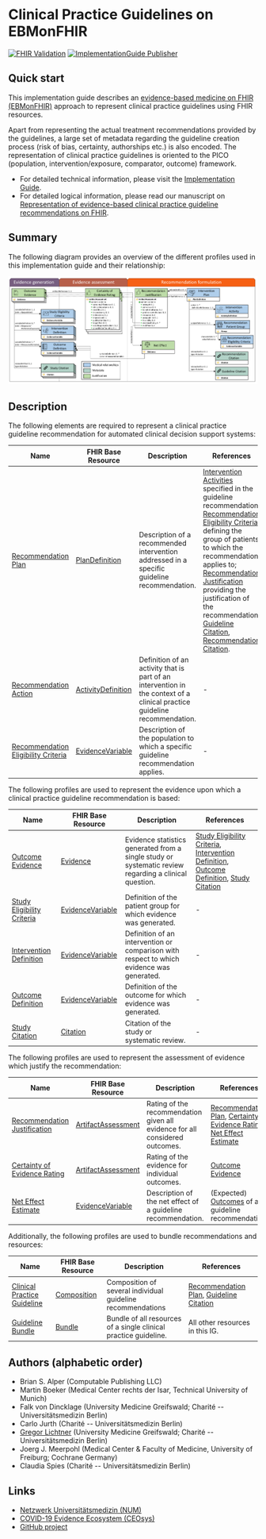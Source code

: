 
# Clinical Practice Guidelines on EBMonFHIR

[![FHIR Validation](https://github.com/CEOsys/cpg-on-ebm-on-fhir/actions/workflows/fhir-validate.yml/badge.svg)](https://github.com/CEOsys/cpg-on-ebm-on-fhir/actions/workflows/fhir-validate.yml)
[![ImplementationGuide Publisher](https://github.com/CEOsys/cpg-on-ebm-on-fhir/actions/workflows/ig-publish.yml/badge.svg)](https://github.com/CEOsys/cpg-on-ebm-on-fhir/actions/workflows/ig-publish.yml)

## Quick start
This implementation guide describes an [evidence-based medicine on FHIR (EBMonFHIR)][EMBonFHIR] approach to represent clinical practice guidelines using FHIR resources.

Apart from representing the actual treatment recommendations provided by the guidelines, a large set of metadata regarding the guideline creation process (risk of bias, certainty, authorships etc.) is also encoded.
The representation of clinical practice guidelines is oriented to the PICO (population, intervention/exposure, comparator, outcome) framework.

* For detailed technical information, please visit the [Implementation Guide](https://ceosys.github.io/cpg-on-ebm-on-fhir/).
* For detailed logical information, please read our manuscript on [Representation of evidence-based clinical practice guideline recommendations on FHIR](https://doi.org/10.1101/2022.05.16.22275120).

## Summary

The following diagram provides an overview of the different profiles used in this implementation guide and their relationship:

![FHIR structure overview](https://github.com/CEOsys/cpg-on-ebm-on-fhir/raw/main/input/images/fhir-structure-overview.png)

## Description
The following elements are required to represent a clinical practice guideline recommendation for automated clinical decision support systems:

| Name | FHIR Base Resource | Description | References |
| ---- | ------------- | ----------- | ---------- |
| [Recommendation Plan][Recommendation Plan] | [PlanDefinition](https://build.fhir.org/plandefinition.html) | Description of a recommended intervention addressed in a specific guideline recommendation. | [Intervention Activities][Recommendation Action] specified in the guideline recommendation; [Recommendation Eligibility Criteria][Recommendation Eligibility Criteria] defining the group of patients to which the recommendation applies to; [Recommendation Justification][Recommendation Justification] providing the justification of the recommendation; [Guideline Citation][Guideline Citation], [Recommendation Citation][Recommendation Citation]. |
| [Recommendation Action][Recommendation Action] | [ActivityDefinition](https://build.fhir.org/activitydefinition.html) | Definition of an activity that is part of an intervention in the context of a clinical practice guideline recommendation. | - |
| [Recommendation Eligibility Criteria][Recommendation Eligibility Criteria] | [EvidenceVariable](https://build.fhir.org/evidencevariable.html) | Description of the population to which a specific guideline recommendation applies. | - |

The following profiles are used to represent the evidence upon which a clinical practice guideline recommendation is based:

| Name | FHIR Base Resource | Description | References |
| ---- | ------------- | ----------- | ---------- |
| [Outcome Evidence][Outcome Evidence] | [Evidence](https://build.fhir.org/evidence.html) | Evidence statistics generated from a single study or systematic review regarding a clinical question. | [Study Eligibility Criteria][Study Eligibility Criteria], [Intervention Definition][Intervention Definition], [Outcome Definition][Outcome Definition], [Study Citation][Study Citation] |
| [Study Eligibility Criteria][Study Eligibility Criteria] | [EvidenceVariable](https://build.fhir.org/evidencevariable.html) | Definition of the patient group for which evidence was generated. | - |
| [Intervention Definition][Intervention Definition] | [EvidenceVariable](https://build.fhir.org/evidencevariable.html) | Definition of an intervention or comparison with respect to which evidence was generated. | - |
| [Outcome Definition][Outcome Definition] | [EvidenceVariable](https://build.fhir.org/evidencevariable.html) | Definition of the outcome for which evidence was generated. | - |
| [Study Citation][Study Citation] | [Citation](https://build.fhir.org/citation.html) | Citation of the study or systematic review. | - |

The following profiles are used to represent the assessment of evidence which justify the recommendation:

| Name | FHIR Base Resource | Description | References |
| ---- | ------------- | ----------- | ---------- |
| [Recommendation Justification][Recommendation Justification] | [ArtifactAssessment](https://build.fhir.org/artifactassessment.html) | Rating of the recommendation given all evidence for all considered outcomes. | [Recommendation Plan][Recommendation Plan], [Certainty of Evidence Rating][Certainty of Evidence Rating], [Net Effect Estimate][Net Effect Estimate] |
| [Certainty of Evidence Rating][Certainty of Evidence Rating] | [ArtifactAssessment](https://build.fhir.org/artifactassessment.html) | Rating of the evidence for individual outcomes. | [Outcome Evidence][Outcome Evidence] |
| [Net Effect Estimate][Net Effect Estimate] | [EvidenceVariable](https://build.fhir.org/evidencevariable.html) | Description of the net effect of a guideline recommendation. | (Expected) [Outcomes][Outcome Definition] of a guideline recommendation. |

Additionally, the following profiles are used to bundle recommendations and resources:

| Name | FHIR Base Resource | Description | References |
| ---- | ------------- | ----------- | ---------- |
| [Clinical Practice Guideline][Clinical Practice Guideline] | [Composition](https://build.fhir.org/composition.html) | Composition of several individual guideline recommendations | [Recommendation Plan][Recommendation Plan], [Guideline Citation][Guideline Citation] |
| [Guideline Bundle][Guideline Bundle] | [Bundle](https://build.fhir.org/bundle.html) | Bundle of all resources of a single clinical practice guideline. | All other resources in this IG. |

## Authors (alphabetic order)
* Brian S. Alper (Computable Publishing LLC)
* Martin Boeker (Medical Center rechts der Isar, Technical University of Munich)
* Falk von Dincklage (University Medicine Greifswald; Charité -- Universitätsmedizin Berlin)
* Carlo Jurth (Charité -- Universitätsmedizin Berlin)
* [Gregor Lichtner](https://github.com/glichtner) (University Medicine Greifswald; Charité -- Universitätsmedizin Berlin)
* Joerg J. Meerpohl (Medical Center & Faculty of Medicine, University of Freiburg; Cochrane Germany)
* Claudia Spies (Charité -- Universitätsmedizin Berlin)

## Links
* [Netzwerk Universitätsmedizin (NUM)][NUM]
* [COVID-19 Evidence Ecosystem (CEOsys)][CEOSYS]
* [GitHub project](https://github.com/CEOsys/cpg-on-ebm-on-fhir)



[Certainty of Evidence Rating]: https://ceosys.github.io/cpg-on-ebm-on-fhir/StructureDefinition-certainty-of-evidence-rating.html
[Eligibility Criteria]: https://ceosys.github.io/cpg-on-ebm-on-fhir/StructureDefinition-eligibility-criteria.html
[Clinical Practice Guideline]: https://ceosys.github.io/cpg-on-ebm-on-fhir/StructureDefinition-guideline.html
[Guideline Bundle]: https://ceosys.github.io/cpg-on-ebm-on-fhir/StructureDefinition-guideline-bundle.html
[Guideline Citation]: https://ceosys.github.io/cpg-on-ebm-on-fhir/StructureDefinition-guideline-citation.html
[Intervention Definition]: https://ceosys.github.io/cpg-on-ebm-on-fhir/StructureDefinition-intervention-definition.html
[Net Effect Estimate]: https://ceosys.github.io/cpg-on-ebm-on-fhir/StructureDefinition-net-effect-estimate.html
[Outcome Definition]: https://ceosys.github.io/cpg-on-ebm-on-fhir/StructureDefinition-outcome-definition.html
[Outcome Evidence]: https://ceosys.github.io/cpg-on-ebm-on-fhir/StructureDefinition-outcome-evidence.html
[PICO Evidence Variable]: https://ceosys.github.io/cpg-on-ebm-on-fhir/StructureDefinition-pico-evidence-variable.html
[Recommendation Action]: https://ceosys.github.io/cpg-on-ebm-on-fhir/StructureDefinition-recommendation-action.html
[Recommendation Citation]: https://ceosys.github.io/cpg-on-ebm-on-fhir/StructureDefinition-recommendation-citation.html
[Recommendation Eligibility Criteria]: https://ceosys.github.io/cpg-on-ebm-on-fhir/StructureDefinition-recommendation-eligibility-criteria.html
[Recommendation Justification]: https://ceosys.github.io/cpg-on-ebm-on-fhir/StructureDefinition-recommendation-justification.html
[Recommendation Plan]: https://ceosys.github.io/cpg-on-ebm-on-fhir/StructureDefinition-recommendation-plan.html
[Study Citation]: https://ceosys.github.io/cpg-on-ebm-on-fhir/StructureDefinition-study-citation.html
[Study Eligibility Criteria]: https://ceosys.github.io/cpg-on-ebm-on-fhir/StructureDefinition-study-eligibility-criteria.html
[ArtifactAssessment Publication Status]: https://ceosys.github.io/cpg-on-ebm-on-fhir/StructureDefinition-ceosys-extension-artifact-assessment-publication-status.html
[ArtifactAssessment Version]: https://ceosys.github.io/cpg-on-ebm-on-fhir/StructureDefinition-ceosys-extension-artifact-assessment-version.html
[Composition Publication Status]: https://ceosys.github.io/cpg-on-ebm-on-fhir/StructureDefinition-ceosys-extension-composition-publication-status.html
[Composition Version]: https://ceosys.github.io/cpg-on-ebm-on-fhir/StructureDefinition-ceosys-extension-composition-version.html
[CEOsys Code System]: https://ceosys.github.io/cpg-on-ebm-on-fhir/CodeSystem-ceosys-code-system.html
[Characteristic Relationship Type]: https://ceosys.github.io/cpg-on-ebm-on-fhir/CodeSystem-characteristic-relationship-type.html
[Clinical Importance of Outcome]: https://ceosys.github.io/cpg-on-ebm-on-fhir/CodeSystem-cs-clinical-importance.html
[Cochrane Core Ontology]: https://ceosys.github.io/cpg-on-ebm-on-fhir/CodeSystem-cochrane-core-ontology.html
[Cochrane PICO Ontology]: https://ceosys.github.io/cpg-on-ebm-on-fhir/CodeSystem-cochrane-pico-ontology.html
[Evidence To Decision Certainty Rating]: https://ceosys.github.io/cpg-on-ebm-on-fhir/CodeSystem-cs-evidence-to-decision-certainty-rating.html
[Evidence To Decision Certainty type]: https://ceosys.github.io/cpg-on-ebm-on-fhir/CodeSystem-cs-evidence-to-decision-certainty-type.html
[Guideline Stage Classification]: https://ceosys.github.io/cpg-on-ebm-on-fhir/CodeSystem-cs-guideline-stage-classification.html
[Recommendation Strength]: https://ceosys.github.io/cpg-on-ebm-on-fhir/CodeSystem-ceosys-cs-recommendation-strength.html

[VS Characteristic Relationship Type]: https://ceosys.github.io/cpg-on-ebm-on-fhir/ValueSet-characteristic-relationship-type.html
[VS Cochrane PICO]: https://ceosys.github.io/cpg-on-ebm-on-fhir/ValueSet-cochrane-pico.html
[VS Cochrane PICO Intervention]: https://ceosys.github.io/cpg-on-ebm-on-fhir/ValueSet-cochrane-pico-intervention.html
[VS Cochrane PICO Outcome]: https://ceosys.github.io/cpg-on-ebm-on-fhir/ValueSet-cochrane-pico-outcome.html
[VS Cochrane PICO Population]: https://ceosys.github.io/cpg-on-ebm-on-fhir/ValueSet-cochrane-pico-population.html
[VS Guideline Recommendation Status]: https://ceosys.github.io/cpg-on-ebm-on-fhir/ValueSet-vs-guideline-recommendation-status.html
[VS Guideline Stage Classification]: https://ceosys.github.io/cpg-on-ebm-on-fhir/ValueSet-vs-guideline-stage-classification.html
[VS Mean Difference Type]: https://ceosys.github.io/cpg-on-ebm-on-fhir/ValueSet-vs-mean-difference-type.html
[VS Rating Acceptability]: https://ceosys.github.io/cpg-on-ebm-on-fhir/ValueSet-vs-rating-acceptability.html
[VS Rating Benefit And Harms]: https://ceosys.github.io/cpg-on-ebm-on-fhir/ValueSet-vs-rating-benefit-and-harms.html
[VS Rating Certainty Of Evidence]: https://ceosys.github.io/cpg-on-ebm-on-fhir/ValueSet-vs-rating-certainty-of-evidence.html
[VS Clinical Importance of Outcome]: https://ceosys.github.io/cpg-on-ebm-on-fhir/ValueSet-vs-rating-clinical-importance.html
[VS Rating Concern Degree]: https://ceosys.github.io/cpg-on-ebm-on-fhir/ValueSet-vs-rating-concern-degree.html
[VS Rating Consensus]: https://ceosys.github.io/cpg-on-ebm-on-fhir/ValueSet-vs-rating-consensus.html
[VS Rating Equity]: https://ceosys.github.io/cpg-on-ebm-on-fhir/ValueSet-vs-rating-equity.html
[VS Rating Feasibility]: https://ceosys.github.io/cpg-on-ebm-on-fhir/ValueSet-vs-rating-feasibility.html
[VS Rating Preference And Values]: https://ceosys.github.io/cpg-on-ebm-on-fhir/ValueSet-vs-rating-preference-and-values.html
[VS Rating Resources]: https://ceosys.github.io/cpg-on-ebm-on-fhir/ValueSet-vs-rating-resources.html
[VS Rating Up Rating One Level]: https://ceosys.github.io/cpg-on-ebm-on-fhir/ValueSet-vs-rating-uprating-one-level.html
[VS Rating Up Rating Two Levels]: https://ceosys.github.io/cpg-on-ebm-on-fhir/ValueSet-vs-rating-uprating-two-levels.html
[VS Recommendation Strength]: https://ceosys.github.io/cpg-on-ebm-on-fhir/ValueSet-ceosys-vs-recommendation-strength.html
[VS Relative Effect Type]: https://ceosys.github.io/cpg-on-ebm-on-fhir/ValueSet-vs-relative-effect-type.html

[SNOMEDCT]: http://snomed.info/sct
[LOINC]: http://loinc.org/
[UCUM]: http://unitsofmeasure.org
[VSdataAbsentReason]: http://hl7.org/fhir/R4/valueset-data-absent-reason.html
[CEOSYS]: https://covid-evidenz.de/
[NUM]: https://www.netzwerk-universitaetsmedizin.de/
[EMBonFHIR]: https://confluence.hl7.org/display/CDS/EBMonFHIR
[COCHRANELD]: https://data.cochrane.org/concepts/
